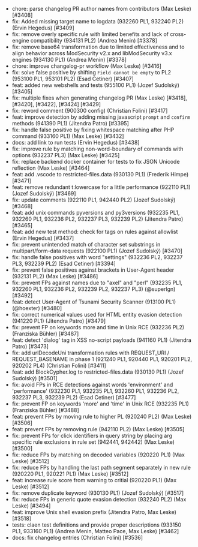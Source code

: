 * chore: parse changelog PR author names from contributors (Max Leske) [#3408]
* fix: Added missing target name to logdata (932260 PL1, 932240 PL2) (Ervin Hegedus) [#3409]
* fix: remove overly specific rule with limited benefits and lack of cross-engine compatibility (934131 PL2) (Andrea Menin) [#3378]
* fix: remove base64 transformation due to limited effectiveness and to align behavior across ModSecurity v2.x and libModSecurity v3.x engines (934130 PL1) (Andrea Menin) [#3378]
* chore: improve changelog-pr workflow (Max Leske) [#3416]
* fix: solve false positive by shifting ``Field cannot be empty`` to PL2 (953100 PL1, 953101 PL2) (Esad Cetiner) [#3407]
* feat: added new webshells and tests (955100 PL1) (Jozef Sudolský) [#3405]
* fix: multiple fixes when generating changelog PR (Max Leske) [#3418], [#3420], [#3422], [#3424] [#3429]
* fix: reword comment (900300 config) (Christian Folini) [#3417]
* feat: improve detection by adding missing javascript `prompt` and `confirm` methods (941390 PL1) (Jitendra Patro) [#3395]
* fix: handle false positive by fixing whitespace matching after PHP command (933160 PL1) (Max Leske) [#3432]
* docs: add link to run tests (Ervin Hegedus) [#3438]
* fix: improve rule by matching non-word-boundary of commands with options (932237 PL3) (Max Leske) [#3425]
* fix: replace backend docker container for tests to fix JSON Unicode reflection (Max Leske) [#3464]
* feat: add .vscode to restricted-files.data (930130 PL1) (Frederik Himpe) [#3471]
* feat: remove redundant t:lowercase for a little performance (922110 PL1) (Jozef Sudolský) [#3469]
* fix: update comments (922110 PL1, 942440 PL2) (Jozef Sudolský) [#3468]
* feat: add unix commands pyversions and py3versions (932235 PL1, 932260 PL1, 932236 PL2, 932237 PL3, 932239 PL2) (Jitendra Patro) [#3465]
* feat: add new test method: check for tags on rules against allowlist (Ervin Hegedus) [#3437]
* fix: prevent unintended match of character set substrings in multipart/form-data requests (922100 PL1) (Jozef Sudolský) [#3470]
* fix: handle false positives with word "settings" (932236 PL2, 932237 PL3, 932239 PL2) (Esad Cetiner) [#3394]
* fix: prevent false positives against brackets in User-Agent header (932131 PL2) (Max Leske) [#3486]
* fix: prevent FPs against names due to "axel" and "perl" (932235 PL1, 932260 PL1, 932236 PL2, 932239 PL2, 932237 PL3) (@superlgn) [#3492]
* feat: detect User-Agent of Tsunami Security Scanner (913100 PL1) (@hoexter) [#3480]
* fix: correct numerical values used for HTML entity evasion detection (941220 PL1) (Jitendra Patro) [#3479]
* fix: prevent FP on keywords more and time in Unix RCE (932236 PL2) (Franziska Bühler) [#3487]
* feat: detect 'dialog' tag in XSS no-script payloads (941160 PL1) (Jitendra Patro) [#3473]
* fix: add urlDecodeUni transformation rules with REQUEST_URI / REQUEST_BASENAME in phase 1 (921240 PL1, 920440 PL1, 920201 PL2, 920202 PL4) (Christian Folini) [#3411]
* feat: add BlockCypher.log to restricted-files.data (930130 PL1) (Jozef Sudolský) [#3501]
* fix: avoid FPs in RCE detections against words 'environment' and 'performance' (932230 PL1, 932235 PL1, 932260 PL1, 932236 PL2, 932237 PL3, 932239 PL2) (Esad Cetiner) [#3477]
* fix: prevent FP on keywords 'more' and 'time' in Unix RCE (932235 PL1) (Franziska Bühler) [#3488]
* feat: prevent FPs by moving rule to higher PL (920240 PL2) (Max Leske) [#3506]
* feat: prevent FPs by removing rule (942110 PL2) (Max Leske) [#3505]
* fix: prevent FPs for click identifiers in query string by placing arg specific rule exclusions in rule set (942441, 942442) (Max Leske) [#3500]
* fix: reduce FPs by matching on decoded variables (920220 PL1) (Max Leske) [#3512]
* fix: reduce FPs by handling the last path segment separately in new rule (920220 PL1, 920221 PL1) (Max Leske) [#3512]
* feat: increase rule score from warning to critial (920220 PL1) (Max Leske) [#3512]
* fix: remove duplicate keyword (930130 PL1) (Jozef Sudolský) [#3517]
* fix: reduce FPs in generic quote evasion detection (932240 PL2) (Max Leske) [#3494]
* feat: improve Unix shell evasion prefix (Jitendra Patro, Max Leske) [#3518]
* tests: claen test definitions and provide proper descriptions (933150 PL1, 933160 PL1) (Andrea Menin, Matteo Pace, Max Leske) [#3462]
* docs: fix changelog entries (Christian Folini) [#3536]
